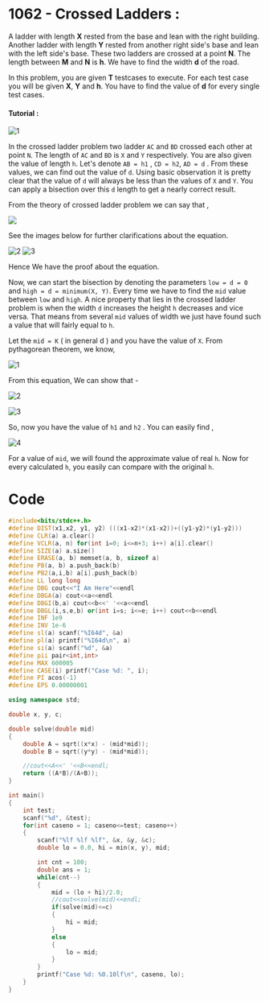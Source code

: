 # 1062 - Crossed Ladders : 

A ladder with length **X** rested from the base and lean with the right building. Another ladder with length **Y** rested from another right side's base and lean with the left side's base. These two ladders are crossed at a point **N**. The length between **M** and **N** is **h**. We have to find the width **d** of the road. 

In this problem, you are given **T** testcases to execute. For each test case you will be given **X**, **Y** and **h**. You have to find the value of **d** for every single test cases. 

#### Tutorial :   
![1](https://user-images.githubusercontent.com/14172268/100465297-3e96eb00-30f9-11eb-9319-aeb3ef3653fb.png)

In the crossed ladder problem two ladder ```AC``` and ```BD``` crossed each other at point ```N```. The length of ```AC``` and ```BD``` is ```X``` and ```Y``` respectively. You are also given the value of length ```h```. Let's denote ```AB = h1``` , ```CD = h2```, ```AD = d```  . From these values, we can find out the value of ```d```. Using basic observation it is pretty clear that the value of ```d``` will always be less than the values of ```X``` and ```Y```. You can apply a bisection over this ```d``` length to get a nearly correct result. 

From the theory of crossed ladder problem we can say that , 

<img src="https://latex.codecogs.com/svg.latex?\frac{1}{h1}&space;&plus;&space;\frac{1}{h2}&space;=&space;\frac{1}{h}" /></a>

See the images below for further clarifications about the equation.

![2](https://user-images.githubusercontent.com/14172268/100465309-422a7200-30f9-11eb-904e-ae0af63f16d4.jpg) ![3](https://user-images.githubusercontent.com/14172268/100465313-45256280-30f9-11eb-9096-29935a9f0803.jpg)

Hence We have the proof about the equation.

Now, we can start the bisection by denoting the parameters ```low = d = 0``` and ```high = d = minimum(X, Y)```. Every time we have to find the ```mid``` value between ```low``` and ```high```. A nice property that lies in the crossed ladder problem is when the width ```d``` increases the height ```h``` decreases and vice versa. That means from several ```mid``` values of width we just have found such a value that will fairly equal to ```h```.

Let the ```mid = K``` ( in general d ) and you have the value of ```X```. From pythagorean theorem, we know,

![1](https://user-images.githubusercontent.com/14172268/100466281-e365f800-30fa-11eb-8672-fb33477dfad4.jpg)

From this equation, We can show that -

![2](https://user-images.githubusercontent.com/14172268/100466284-e3fe8e80-30fa-11eb-9f46-807eea4dd634.png)

![3](https://user-images.githubusercontent.com/14172268/100466286-e4972500-30fa-11eb-8348-b27e4d24bc8a.png)

So, now you have the value of ```h1``` and ```h2``` . You can easily find ,

![4](https://user-images.githubusercontent.com/14172268/100466279-e234cb00-30fa-11eb-9e79-38b4d404fbb8.png)

For a value of ```mid```, we will found the approximate value of real ```h```. Now for every calculated ```h```, you easily can compare with the original ```h```. 


# Code
```c++
#include<bits/stdc++.h>
#define DIST(x1,x2, y1, y2) (((x1-x2)*(x1-x2))+((y1-y2)*(y1-y2)))
#define CLR(a) a.clear()
#define VCLR(a, n) for(int i=0; i<=n+3; i++) a[i].clear()
#define SIZE(a) a.size()
#define ERASE(a, b) memset(a, b, sizeof a)
#define PB(a, b) a.push_back(b)
#define PB2(a,i,b) a[i].push_back(b)
#define LL long long
#define DBG cout<<"I Am Here"<<endl
#define DBGA(a) cout<<a<<endl
#define DBGI(b,a) cout<<b<<' '<<a<<endl
#define DBGL(i,s,e,b) or(int i=s; i<=e; i++) cout<<b<<endl
#define INF 1e9
#define INV 1e-6
#define sl(a) scanf("%I64d", &a)
#define pl(a) printf("%I64d\n", a)
#define si(a) scanf("%d", &a)
#define pii pair<int,int>
#define MAX 600005
#define CASE(i) printf("Case %d: ", i);
#define PI acos(-1)
#define EPS 0.00000001

using namespace std;

double x, y, c;

double solve(double mid)
{
    double A = sqrt((x*x) - (mid*mid));
    double B = sqrt((y*y) - (mid*mid));

    //cout<<A<<' '<<B<<endl;
    return ((A*B)/(A+B));
}

int main()
{
    int test;
    scanf("%d", &test);
    for(int caseno = 1; caseno<=test; caseno++)
    {
        scanf("%lf %lf %lf", &x, &y, &c);
        double lo = 0.0, hi = min(x, y), mid;

        int cnt = 100;
        double ans = 1;
        while(cnt--)
        {
            mid = (lo + hi)/2.0;
            //cout<<solve(mid)<<endl;
            if(solve(mid)<=c)
            {
                hi = mid;
            }
            else
            {
                lo = mid;
            }
        }
        printf("Case %d: %0.10lf\n", caseno, lo);
    }
}

```
